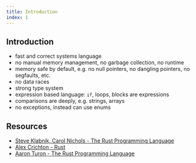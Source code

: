 ```yaml
---
title: Introduction
index: 1
---
```


## Introduction

- fast and correct systems language
- no manual memory management, no garbage collection, no runtime
- memory safe by default, e.g. no null pointers, no dangling pointers, no segfaults, etc.
- no data races
- strong type system
- expression based language: `if`, loops, blocks are expressions
- comparisons are deeply, e.g. strings, arrays
- no exceptions, instead can use enums



## Resources

- [Steve Klabnik, Carol Nichols - The Rust Programming Language](https://doc.rust-lang.org/book/)
- [Alex Crichton - Rust](https://youtube.com/watch?v=agzf6ftEsLU)
- [Aaron Turon - The Rust Programming Language](https://youtube.com/watch?v=O5vzLKg7y-k)
